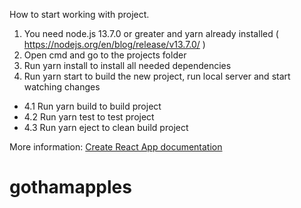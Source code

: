 How to start working with project.

 1. You need node.js 13.7.0 or greater and yarn already installed ( https://nodejs.org/en/blog/release/v13.7.0/ )
 2. Open cmd and go to the projects folder 
 3. Run yarn install to install all needed dependencies 
 4. Run yarn start to build the new project, run local server and start watching changes 
 - 4.1 Run yarn build to build project 
 - 4.2 Run yarn test to test project
 - 4.3 Run yarn eject to clean build project
 
More information: [Create React App documentation]( https://facebook.github.io/create-react-app/docs/getting-started )
# gothamapples

